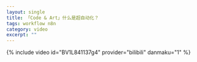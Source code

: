 ```yaml
---
layout: single
title: 「Code & Art」什么是超自动化？
tags: workflow n8n
category: video
excerpt: ""
---
```


{% include video id="BV1L841137g4" provider="bilibili" danmaku="1" %}
